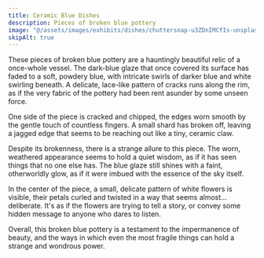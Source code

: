 ```yaml
---
title: Ceramic Blue Dishes
description: Pieces of broken blue pottery
image: "@/assets/images/exhibits/dishes/chuttersnap-u3ZDnIMCfIs-unsplash.jpg"
skipAlt: true
---
```


These pieces of broken blue pottery are a hauntingly beautiful relic of a once-whole vessel. The dark-blue glaze that once covered its surface has faded to a soft, powdery blue, with intricate swirls of darker blue and white swirling beneath. A delicate, lace-like pattern of cracks runs along the rim, as if the very fabric of the pottery had been rent asunder by some unseen force.

One side of the piece is cracked and chipped, the edges worn smooth by the gentle touch of countless fingers. A small shard has broken off, leaving a jagged edge that seems to be reaching out like a tiny, ceramic claw.

Despite its brokenness, there is a strange allure to this piece. The worn, weathered appearance seems to hold a quiet wisdom, as if it has seen things that no one else has. The blue glaze still shines with a faint, otherworldly glow, as if it were imbued with the essence of the sky itself.

In the center of the piece, a small, delicate pattern of white flowers is visible, their petals curled and twisted in a way that seems almost... deliberate. It's as if the flowers are trying to tell a story, or convey some hidden message to anyone who dares to listen.

Overall, this broken blue pottery is a testament to the impermanence of beauty, and the ways in which even the most fragile things can hold a strange and wondrous power.

